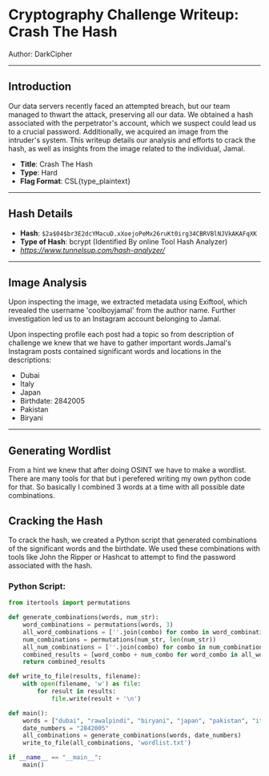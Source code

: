 # Cryptography Challenge Writeup: Crash The Hash

Author: DarkCipher

---

## Introduction

Our data servers recently faced an attempted breach, but our team managed to thwart the attack, preserving all our data. We obtained a hash associated with the perpetrator's account, which we suspect could lead us to a crucial password. Additionally, we acquired an image from the intruder's system. This writeup details our analysis and efforts to crack the hash, as well as insights from the image related to the individual, Jamal.

- **Title**: Crash The Hash
- **Type**: Hard
- **Flag Format**: CSL{type_plaintext}

---

## Hash Details

- **Hash**: `$2a$04$br3E2dcYMacuD.xXoejoPeMx26ruKt0irg34CBRVBlNJVkAKAFqXK`
- **Type of Hash**: bcrypt (Identified By online Tool Hash Analyzer)
- *https://www.tunnelsup.com/hash-analyzer/*

---

## Image Analysis

Upon inspecting the image, we extracted metadata using Exiftool, which revealed the username 'coolboyjamal' from the author name. Further investigation led us to an Instagram account belonging to Jamal.

Upon inspecting profile each post had a topic so from description of challenge we knew that we have to gather important words.Jamal's Instagram posts contained significant words and locations in the descriptions:

- Dubai
- Italy
- Japan
- Birthdate: 2842005
- Pakistan
- Biryani

---

## Generating Wordlist
From a hint we knew that after doing OSINT we have to make a wordlist. There are many tools for that but i perefered writing my own python code for that. So basically I combined 3 words at a time with all possible date combinations.

## Cracking the Hash

To crack the hash, we created a Python script that generated combinations of the significant words and the birthdate. We used these combinations with tools like John the Ripper or Hashcat to attempt to find the password associated with the hash.

### Python Script:

```python
from itertools import permutations

def generate_combinations(words, num_str):
    word_combinations = permutations(words, 3)
    all_word_combinations = [''.join(combo) for combo in word_combinations]
    num_combinations = permutations(num_str, len(num_str))
    all_num_combinations = [''.join(combo) for combo in num_combinations]
    combined_results = [word_combo + num_combo for word_combo in all_word_combinations for num_combo in all_num_combinations]
    return combined_results

def write_to_file(results, filename):
    with open(filename, 'w') as file:
        for result in results:
            file.write(result + '\n')

def main():
    words = ["dubai", "rawalpindi", "biryani", "japan", "pakistan", "italy"]
    date_numbers = "2842005"
    all_combinations = generate_combinations(words, date_numbers)
    write_to_file(all_combinations, 'wordlist.txt')

if __name__ == "__main__":
    main()
